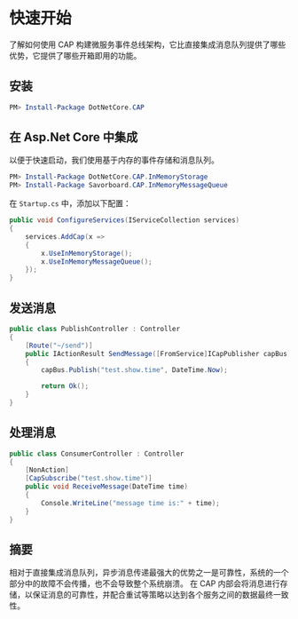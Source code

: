 # 快速开始

了解如何使用 CAP 构建微服务事件总线架构，它比直接集成消息队列提供了哪些优势，它提供了哪些开箱即用的功能。

## 安装

```powershell
PM> Install-Package DotNetCore.CAP
```

## 在 Asp.Net Core 中集成

以便于快速启动，我们使用基于内存的事件存储和消息队列。

```powershell
PM> Install-Package DotNetCore.CAP.InMemoryStorage
PM> Install-Package Savorboard.CAP.InMemoryMessageQueue
```

在 `Startup.cs` 中，添加以下配置：

```c#
public void ConfigureServices(IServiceCollection services)
{
    services.AddCap(x =>
    {
        x.UseInMemoryStorage();
        x.UseInMemoryMessageQueue();
    });
}
```

## 发送消息

```c#
public class PublishController : Controller
{
    [Route("~/send")]
    public IActionResult SendMessage([FromService]ICapPublisher capBus)
    {
        capBus.Publish("test.show.time", DateTime.Now);

        return Ok();
    }
}
```

## 处理消息

```C#
public class ConsumerController : Controller
{
    [NonAction]
    [CapSubscribe("test.show.time")]
    public void ReceiveMessage(DateTime time)
    {
        Console.WriteLine("message time is:" + time);
    }
}
```

## 摘要

相对于直接集成消息队列，异步消息传递最强大的优势之一是可靠性，系统的一个部分中的故障不会传播，也不会导致整个系统崩溃。 在 CAP 内部会将消息进行存储，以保证消息的可靠性，并配合重试等策略以达到各个服务之间的数据最终一致性。